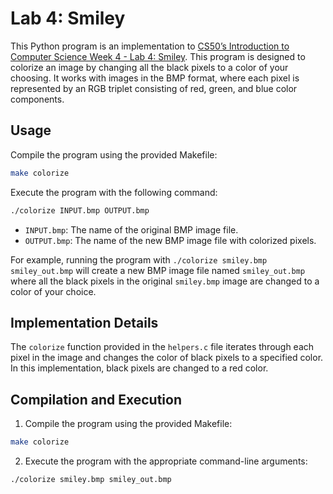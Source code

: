 # Lab 4: Smiley

This Python program is an implementation to [CS50’s Introduction to Computer Science Week 4 - Lab 4: Smiley](https://cs50.harvard.edu/x/2023/labs/4/smiley/). This program is designed to colorize an image by changing all the black pixels to a color of your choosing. It works with images in the BMP format, where each pixel is represented by an RGB triplet consisting of red, green, and blue color components.

## Usage

Compile the program using the provided Makefile:

```bash
make colorize
```

Execute the program with the following command:

```bash
./colorize INPUT.bmp OUTPUT.bmp
```

- `INPUT.bmp`: The name of the original BMP image file.
- `OUTPUT.bmp`: The name of the new BMP image file with colorized pixels.

For example, running the program with `./colorize smiley.bmp smiley_out.bmp` will create a new BMP image file named `smiley_out.bmp` where all the black pixels in the original `smiley.bmp` image are changed to a color of your choice.

## Implementation Details

The `colorize` function provided in the `helpers.c` file iterates through each pixel in the image and changes the color of black pixels to a specified color. In this implementation, black pixels are changed to a red color.

## Compilation and Execution

1. Compile the program using the provided Makefile:

```bash
make colorize
```

2. Execute the program with the appropriate command-line arguments:

```bash
./colorize smiley.bmp smiley_out.bmp
```